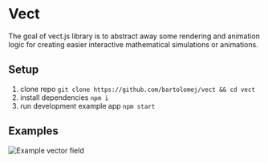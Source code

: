 # Vect

The goal of vect.js library is to abstract away some rendering and 
animation logic for creating easier interactive mathematical simulations or animations.

## Setup

1. clone repo `git clone https://github.com/bartolomej/vect && cd vect`
2. install dependencies `npm i`
3. run development example app `npm start`

## Examples
![Example vector field](https://i.ibb.co/5jvVQgV/Screenshot-2020-01-25-at-22-00-55.png)
